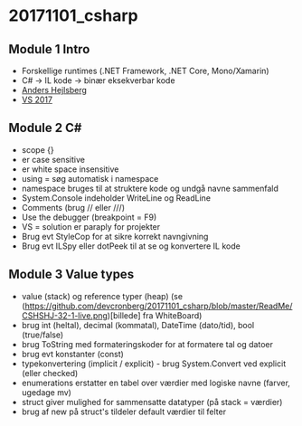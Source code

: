 # 20171101_csharp

## Module 1 Intro
- Forskellige runtimes (.NET Framework, .NET Core, Mono/Xamarin)
- C# -> IL kode -> binær eksekverbar kode
- [Anders Hejlsberg](https://en.wikipedia.org/wiki/Anders_Hejlsberg)
- [VS 2017](https://www.visualstudio.com/)

## Module 2 C#
- scope {}
- er case sensitive
- er white space insensitive
- using = søg automatisk i namespace
- namespace bruges til at struktere kode og undgå navne sammenfald
- System.Console indeholder WriteLine og ReadLine
- Comments (brug // eller ///)
- Use the debugger (breakpoint = F9)
- VS = solution er paraply for projekter
- Brug evt StyleCop for at sikre korrekt navngivning
- Brug evt ILSpy eller dotPeek til at se og konvertere IL kode

## Module 3 Value types

- value (stack) og reference typer (heap) (se (https://github.com/devcronberg/20171101_csharp/blob/master/ReadMe/CSHSHJ-32-1-live.png)[billede] fra WhiteBoard)
- brug int (heltal), decimal (kommatal), DateTime (dato/tid), bool (true/false)
- brug ToString med formateringskoder for at formatere tal og datoer
- brug evt konstanter (const)  
- typekonvertering (implicit / explicit) - brug System.Convert ved explicit (eller checked)
- enumerations erstatter en tabel over værdier med logiske navne (farver, ugedage mv)
- struct giver mulighed for sammensatte datatyper (på stack = værdier)
- brug af new på struct's tildeler default værdier til felter

